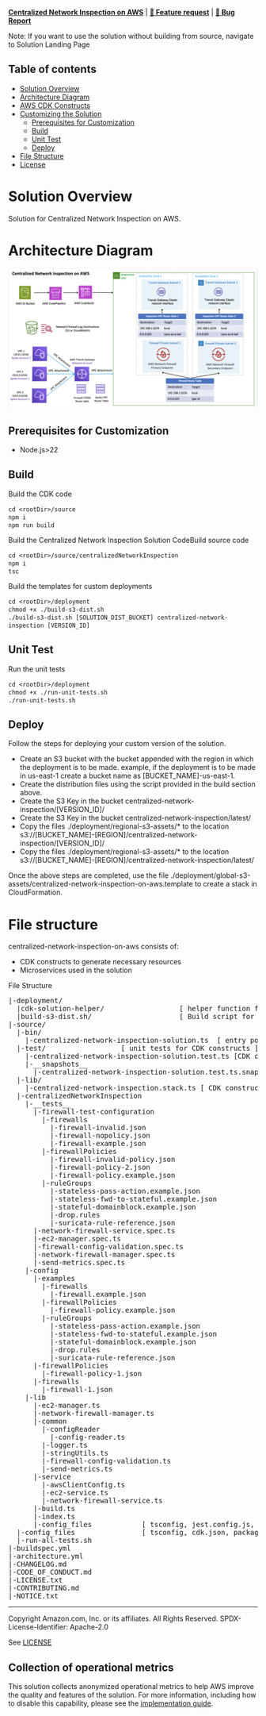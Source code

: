 **[Centralized Network Inspection on AWS](https://aws.amazon.com/solutions/implementations/centralized-network-inspection-on-aws)** | **[🚧 Feature request](https://github.com/aws-solutions/centralized-network-inspection-on-aws/issues/new?assignees=&labels=feature-request%2C+enhancement&template=feature_request.md&title=)** | **[🐛 Bug Report](https://github.com/aws-solutions/centralized-network-inspection-on-aws/issues/new?assignees=&labels=bug%2C+triage&template=bug_report.md&title=)**

Note: If you want to use the solution without building from source, navigate to Solution Landing Page

## Table of contents

- [Solution Overview](#solution-overview)
- [Architecture Diagram](#architecture-diagram)
- [AWS CDK Constructs](#aws-solutions-constructs)
- [Customizing the Solution](#customizing-the-solution)
  - [Prerequisites for Customization](#prerequisites-for-customization)
  - [Build](#build)
  - [Unit Test](#unit-test)
  - [Deploy](#deploy)
- [File Structure](#file-structure)
- [License](#license)

<a name="solution-overview"></a>

# Solution Overview

Solution for Centralized Network Inspection on AWS.

<a name="architecture-diagram"></a>

# Architecture Diagram

![Architecture Diagram](./source/architecture.png)

<a name="prerequisites-for-customization"></a>

## Prerequisites for Customization

* Node.js>22

<a name="build"></a>

## Build

Build the CDK code

```
cd <rootDir>/source
npm i
npm run build
```

Build the Centralized Network Inspection Solution CodeBuild source code

```
cd <rootDir>/source/centralizedNetworkInspection
npm i
tsc 
```

Build the templates for custom deployments

```
cd <rootDir>/deployment
chmod +x ./build-s3-dist.sh
./build-s3-dist.sh [SOLUTION_DIST_BUCKET] centralized-network-inspection [VERSION_ID]
```

<a name="unit-test"></a>

## Unit Test

Run the unit tests

```
cd <rootDir>/deployment
chmod +x ./run-unit-tests.sh
./run-unit-tests.sh
```

<a name="deploy"></a>

## Deploy

Follow the steps for deploying your custom version of the solution.
- Create an S3 bucket with the bucket appended with the region in which the deployment is to be made. example, if the deployment is to be made in us-east-1 create a bucket name as [BUCKET_NAME]-us-east-1.
- Create the distribution files using the script provided in the build section above.
- Create the S3 Key in the bucket centralized-network-inspection/[VERSION_ID]/
- Create the S3 Key in the bucket centralized-network-inspection/latest/
- Copy the files ./deployment/regional-s3-assets/* to the location s3://[BUCKET_NAME]-[REGION]/centralized-network-inspection/[VERSION_ID]/
- Copy the files ./deployment/regional-s3-assets/* to the location s3://[BUCKET_NAME]-[REGION]/centralized-network-inspection/latest/

Once the above steps are completed, use the file ./deployment/global-s3-assets/centralized-network-inspection-on-aws.template to create a stack in CloudFormation.

<a name="file-structure"></a>

# File structure

centralized-network-inspection-on-aws consists of:

- CDK constructs to generate necessary resources
- Microservices used in the solution

File Structure

<pre>
|-deployment/
  |cdk-solution-helper/                  [ helper function for converting CDK output to a format compatible with the AWS Solutions pipelines.]
  |build-s3-dist.sh/                     [ Build script for create the distribution for the solution.]
|-source/
  |-bin/
    |-centralized-network-inspection-solution.ts  [ entry point for CDK app ]
  |-test/                  [ unit tests for CDK constructs ]
    |-centralized-network-inspection-solution.test.ts [CDK construct for the solution.]
    |-__snapshots__
      |-centralized-network-inspection-solution.test.ts.snap [CDK construct template snapshot of unit testing.]
  |-lib/
    |-centralized-network-inspection.stack.ts [ CDK construct for the solution. ]
  |-centralizedNetworkInspection
    |-__tests__
      |-firewall-test-configuration
        |-firewalls
          |-firewall-invalid.json
          |-firewall-nopolicy.json
          |-firewall-example.json
        |-firewallPolicies
          |-firewall-invalid-policy.json
          |-firewall-policy-2.json
          |-firewall-policy.example.json
        |-ruleGroups
          |-stateless-pass-action.example.json
          |-stateless-fwd-to-stateful.example.json
          |-stateful-domainblock.example.json
          |-drop.rules
          |-suricata-rule-reference.json
      |-network-firewall-service.spec.ts
      |-ec2-manager.spec.ts
      |-firewall-config-validation.spec.ts
      |-network-firewall-manager.spec.ts
      |-send-metrics.spec.ts
    |-config
      |-examples
        |-firewalls
          |-firewall.example.json
        |-firewallPolicies
          |-firewall-policy.example.json
        |-ruleGroups
          |-stateless-pass-action.example.json
          |-stateless-fwd-to-stateful.example.json
          |-stateful-domainblock.example.json
          |-drop.rules
          |-suricata-rule-reference.json
      |-firewallPolicies
        |-firewall-policy-1.json
      |-firewalls
        |-firewall-1.json
    |-lib
      |-ec2-manager.ts
      |-network-firewall-manager.ts
      |-common
        |-configReader
          |-config-reader.ts
        |-logger.ts
        |-stringUtils.ts
        |-firewall-config-validation.ts
        |-send-metrics.ts
      |-service
        |-awsClientConfig.ts
        |-ec2-service.ts
        |-network-firewall-service.ts
      |-build.ts
      |-index.ts
      |-config_files            [ tsconfig, jest.config.js, package.json etc. ]
  |-config_files                [ tsconfig, cdk.json, package.json etc. ]
  |-run-all-tests.sh
|-buildspec.yml
|-architecture.yml
|-CHANGELOG.md
|-CODE_OF_CONDUCT.md
|-LICENSE.txt
|-CONTRIBUTING.md
|-NOTICE.txt
</pre>

<a name="license"></a>
***

Copyright Amazon.com, Inc. or its affiliates. All Rights Reserved.
SPDX-License-Identifier: Apache-2.0

See [LICENSE](https://github.com/aws-solutions/centralized-network-inspection-on-aws/blob/master/LICENSE.txt)

## Collection of operational metrics

This solution collects anonymized operational metrics to help AWS improve the quality and features of the solution. For more information, including how to disable this capability, please see the [implementation guide](https://docs.aws.amazon.com/solutions/latest/centralized-network-inspection-on-aws/reference.html).
